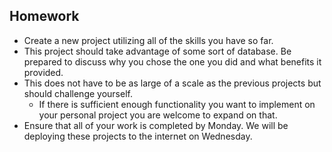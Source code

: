 ## Homework

- Create a new project utilizing all of the skills you have so far.
- This project should take advantage of some sort of database. Be prepared to discuss why you chose the one you did and what benefits it provided.
- This does not have to be as large of a scale as the previous projects but should challenge yourself.
  - If there is sufficient enough functionality you want to implement on your personal project you are welcome to expand on that.
- Ensure that all of your work is completed by Monday. We will be deploying these projects to the internet on Wednesday.
